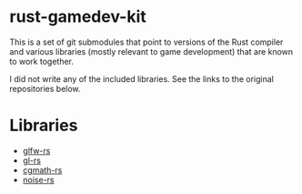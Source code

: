 rust-gamedev-kit
================

This is a set of git submodules that point to versions of the Rust compiler and
various libraries (mostly relevant to game development) that are known to work
together.

I did not write any of the included libraries. See the links to the original
repositories below.

Libraries
=========

* [glfw-rs](https://github.com/bjz/glfw-rs)
* [gl-rs](https://github.com/bjz/gl-rs)
* [cgmath-rs](https://github.com/bjz/cgmath-rs)
* [noise-rs](https://github.com/bjz/noise-rs)

